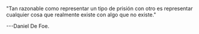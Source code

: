"Tan razonable como representar un tipo de prisión con otro
es representar cualquier cosa que realmente existe con algo que no existe."

---Daniel De Foe.
